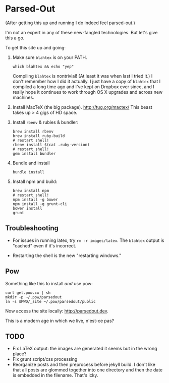 Parsed-Out
==========

(After getting this up and running I do indeed feel parsed-out.)

I'm not an expert in any of these new-fangled technologies. But let's give this a go.

To get this site up and going:

1.  Make sure `blahtex` is on your PATH.

        which blahtex && echo "yep"

    Compiling `blahtex` is nontrivial! (At least it was when last I tried it.) I don't remember how I did it actually.  I just have a copy of `blahtex` that I compiled a long time ago and I've kept on Dropbox ever since, and I really hope it continues to work through OS X upgrades and across new machines.

2.  Install MacTeX (the big package). <http://tug.org/mactex/>  This beast takes up > 4 gigs of HD space.

3.  Install `rbenv` & rubies & bundler:

        brew install rbenv
        brew install ruby-build
        # restart shell!
        rbenv install $(cat .ruby-version)
        # restart shell!
        gem install bundler

4.  Bundle and install

        bundle install

5.  Install npm and build:

        brew install npm
        # restart shell!
        npm install -g bower
        npm install -g grunt-cli
        bower install
        grunt

Troubleshooting
---------------

-   For issues in running latex, try `rm -r images/latex`.  The `blahtex` output is "cached" even if it's incorrect.

-   Restarting the shell is the new "restarting windows."

Pow
---

Something like this to install *and* use pow:

    curl get.pow.cx | sh
    mkdir -p ~/.pow/parsedout
    ln -s $PWD/_site ~/.pow/parsedout/public

Now access the site locally: <http://parsedout.dev>.

This is a modern age in which we live, n'est-ce pas?

TODO
----

- Fix LaTeX output: the images are generated it seems but in the wrong place?
- Fix grunt script/css processing
- Reorganize posts and then preprocess before jekyll build.  I don't like that all posts are glommed together into one directory and then the date is embedded in the filename.  That's icky.

